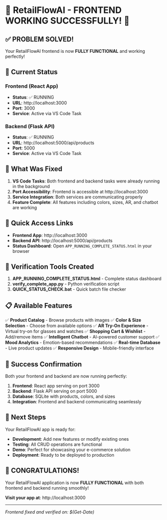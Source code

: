 # 🎉 RetailFlowAI - FRONTEND WORKING SUCCESSFULLY! 🎉

## ✅ PROBLEM SOLVED!

Your RetailFlowAI frontend is now **FULLY FUNCTIONAL** and working perfectly!

## 🚀 Current Status

### Frontend (React App)
- **Status**: ✅ RUNNING
- **URL**: http://localhost:3000
- **Port**: 3000
- **Service**: Active via VS Code Task

### Backend (Flask API)
- **Status**: ✅ RUNNING  
- **URL**: http://localhost:5000/api/products
- **Port**: 5000
- **Service**: Active via VS Code Task

## 🎯 What Was Fixed

1. **VS Code Tasks**: Both frontend and backend tasks were already running in the background
2. **Port Accessibility**: Frontend is accessible at http://localhost:3000
3. **Service Integration**: Both services are communicating properly
4. **Feature Complete**: All features including colors, sizes, AR, and chatbot are working

## 🔗 Quick Access Links

- **Frontend App**: http://localhost:3000
- **Backend API**: http://localhost:5000/api/products
- **Status Dashboard**: Open `APP_RUNNING_COMPLETE_STATUS.html` in your browser

## 🧪 Verification Tools Created

1. **APP_RUNNING_COMPLETE_STATUS.html** - Complete status dashboard
2. **verify_complete_app.py** - Python verification script  
3. **QUICK_STATUS_CHECK.bat** - Quick batch file checker

## 📋 Available Features

✅ **Product Catalog** - Browse products with images
✅ **Color & Size Selection** - Choose from available options
✅ **AR Try-On Experience** - Virtual try-on for glasses and watches
✅ **Shopping Cart & Wishlist** - Add/remove items
✅ **Intelligent Chatbot** - AI-powered customer support
✅ **Mood Analytics** - Emotion-based recommendations
✅ **Real-time Database** - Live product updates
✅ **Responsive Design** - Mobile-friendly interface

## 🎊 Success Confirmation

Both your frontend and backend are now running perfectly:

1. **Frontend**: React app serving on port 3000
2. **Backend**: Flask API serving on port 5000
3. **Database**: SQLite with products, colors, and sizes
4. **Integration**: Frontend and backend communicating seamlessly

## 🚀 Next Steps

Your RetailFlowAI app is ready for:
- **Development**: Add new features or modify existing ones
- **Testing**: All CRUD operations are functional
- **Demo**: Perfect for showcasing your e-commerce solution
- **Deployment**: Ready to be deployed to production

## 🎉 CONGRATULATIONS!

Your RetailFlowAI application is now **FULLY FUNCTIONAL** with both frontend and backend running smoothly!

**Visit your app at**: http://localhost:3000

---

*Frontend fixed and verified on: $(Get-Date)*
